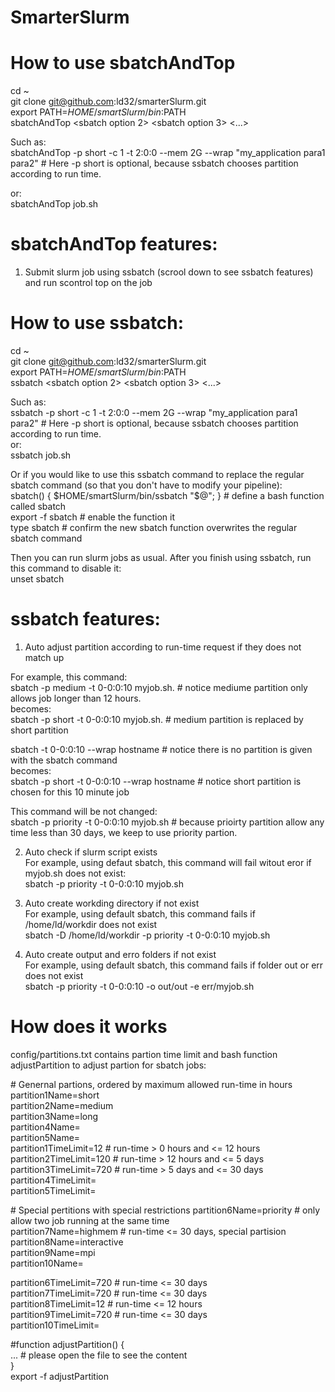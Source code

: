 # SmarterSlurm

# How to use sbatchAndTop

cd ~    
git clone git@github.com:ld32/smarterSlurm.git  
export PATH=$HOME/smartSlurm/bin:$PATH    
sbatchAndTop <sbatch option1> <sbatch option 2> <sbatch option 3> <...> 

Such as:    
sbatchAndTop -p short -c 1 -t 2:0:0 --mem 2G --wrap "my_application para1 para2" # Here -p short is optional, because ssbatch chooses partition according to run time.  

or:     
sbatchAndTop job.sh 

# sbatchAndTop features:

1) Submit slurm job using ssbatch (scrool down to see ssbatch features) and run scontrol top on the job

# How to use ssbatch:

cd ~    
git clone git@github.com:ld32/smarterSlurm.git  
export PATH=$HOME/smartSlurm/bin:$PATH  
ssbatch <sbatch option1> <sbatch option 2> <sbatch option 3> <...>

Such as:     
ssbatch -p short -c 1 -t 2:0:0 --mem 2G --wrap "my_application para1 para2" # Here -p short is optional, because ssbatch chooses partition according to run time.   
or:     
ssbatch job.sh

Or if you would like to use this ssbatch command to replace the regular sbatch command (so that you don't have to modify your pipeline):    
sbatch() { $HOME/smartSlurm/bin/ssbatch "$@"; }  # define a bash function called sbatch   
export -f sbatch                  # enable the function it    
type sbatch                       # confirm the new sbatch function overwrites the regular sbatch command

Then you can run slurm jobs as usual. After you finish using ssbatch, run this command to disable it:    
unset sbatch

# ssbatch features:

1) Auto adjust partition according to run-time request if they does not match up

For example, this command:  
sbatch -p medium -t 0-0:0:10 myjob.sh.  # notice mediume partition only allows job longer than 12 hours.    
becomes:    
sbatch -p short -t 0-0:0:10 myjob.sh.   # medium partition is replaced by short partition

sbatch -t 0-0:0:10 --wrap hostname # notice there is no partition is given with the sbatch command  
becomes:    
sbatch -p short -t 0-0:0:10 --wrap hostname # notice short partition is chosen for this 10 minute job

This command will be not changed:   
sbatch -p priority -t 0-0:0:10 myjob.sh # because prioirty partition allow any time less than 30 days, we keep to use priority partion. 

2) Auto check if slurm script exists    
For example, using defaut sbatch, this command will fail witout eror if myjob.sh does not exist:    
sbatch -p priority -t 0-0:0:10 myjob.sh 

3) Auto create workding directory if not exist  
For example, using default sbatch, this command fails if /home/ld/workdir does not exist    
sbatch -D /home/ld/workdir -p priority -t 0-0:0:10 myjob.sh 

3) Auto create output and erro folders if not exist     
For example, using default sbatch, this command fails if folder out or err does not exist       
sbatch -p priority -t 0-0:0:10 -o out/out -e err/myjob.sh 

# How does it works

config/partitions.txt contains partion time limit and bash function adjustPartition to adjust partion for sbatch jobs: 

\# Genernal partions, ordered by maximum allowed run-time in hours 
partition1Name=short   
partition2Name=medium  
partition3Name=long        
partition4Name=      
partition5Name=     
partition1TimeLimit=12  # run-time > 0 hours and <= 12 hours    
partition2TimeLimit=120 # run-time > 12 hours and <= 5 days     
partition3TimeLimit=720 # run-time > 5 days and <= 30 days  
partition4TimeLimit=    
partition5TimeLimit=    

\# Special pertitions with special restrictions
partition6Name=priority    # only allow two job running at the same time        
partition7Name=highmem     # run-time <= 30 days, special partision     
partition8Name=interactive      
partition9Name=mpi      
partition10Name=        

partition6TimeLimit=720 # run-time <= 30 days   
partition7TimeLimit=720 # run-time <= 30 days   
partition8TimeLimit=12  # run-time <= 12 hours      
partition9TimeLimit=720 # run-time <= 30 days       
partition10TimeLimit=       

\#function 
adjustPartition() {         
    ... # please open the file to see the content         
}       
export -f adjustPartition       
